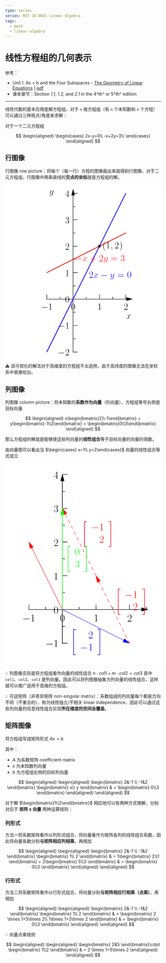```yaml
---
type: series
series: MIT 18.06SC Linear Algebra
tags:
  - math
  - linear-algebra
---
```


# 线性方程组的几何表示
参考：
* Unit I: Ax = b and the Four Subspaces - [The Geometry of Linear Equations](https://ocw.mit.edu/courses/mathematics/18-06sc-linear-algebra-fall-2011/ax-b-and-the-four-subspaces/the-geometry-of-linear-equations/) |   [pdf](./_v_attachments/20201029165118294_3492/MIT18_06SCF11_Ses1.1sum.pdf)
* 课本章节：Section *1.1*, *1.2*, and *2.1* in the 4^th^ or 5^th^ edition

---

线性代数的基本应用是解方程组，对于 `n` 维方程组（有 `n` 个未知数和 `n` 个方程）可以通过三种观点/角度来求解：

对于一个二元方程组
<!-- #region-->
$$
\begin{aligned}
\begin{cases}
    2x-y=0\\
    -x+2y=3\\
\end{cases}
\end{aligned}
$$
<!-- #endregion -->

## 行图像
行图像 row picture：将每个（每一行）方程的图像画出来就得到行图像，对于二元方程组，行图像中两条直线的**交点的坐标**就是方程组的解。

![行图像](./_v_images/20200824232225886_6425.png)
:warning: 该可视化的解法对于高维度的方程组不太适用，由于高纬度的图像无法在坐标系中直接绘出。

## 列图像
列图像 column picture：将未知数的**系数作为向量**（列向量），方程组等号右侧是目标向量

<!-- #region-->
$$
\begin{aligned}
x\begin{bmatrix}2\\-1\end{bmatrix} + y\begin{bmatrix}-1\\2\end{bmatrix} = \begin{bmatrix}0\\3\end{bmatrix}
\end{aligned}
$$
<!-- #endregion -->

那么方程组的解就是能够使这些列向量的**线性组合**等于目标向量的向量的倍数。

由向量图可以看出当 $\begin{cases} x=1\\ y=2\end{cases}$ 向量的线性组合等式成立

![列图像](./_v_images/20200824235247496_22465.png)

:bulb: 列图像实际是将方程组看作向量的线性组合 $n \cdot col1 + m \cdot col2 = col3$ 其中 `col1`、`col2`、`col3` 是列向量。因此可以将列图像抽象为列向量的线性组合，这样就可以推广适用于高维的方程组。

:bulb: 可逆矩阵（非奇异矩阵 non-singular matrix）：系数组成的列向量每个都是方向不同（不重合的），称为线性独立/不相关 linear independence，因此可以通过这些列向量的任意线性组合实现**所在维度的空间全覆盖**。

## 矩阵图像
将方程组写成矩阵形式 $Ax=b$

其中：
* $A$ 为系数矩阵 coefficient matrix
* $x$ 为未知数列向量
* $b$ 为方程组右侧的目标列向量

<!-- #region-->
$$
\begin{aligned}
\begin{aligned}
\begin{bmatrix}
  2&-1 \\
  -1&2
\end{bmatrix}
\begin{bmatrix}
 x\\
 y
\end{bmatrix} & = \begin{bmatrix}
 0\\3
\end{bmatrix}
\end{aligned}
\end{aligned}
$$
<!-- #endregion -->

对于解 $\begin{bmatrix}1\\2\end{bmatrix}$ 相应地可以有两种方式理解，分别对应于 **矩阵 x 向量** 两种运算规则：

### 列形式
方法一将系数矩阵看作以列形式组合，将向量看作为矩阵各列的线性组合系数，因此将向量各数分别**与矩阵相应列相乘**，再相加

<!-- #region-->
$$
\begin{aligned}
\begin{aligned}
\begin{bmatrix}
  2&-1 \\
  -1&2
\end{bmatrix}
\begin{bmatrix}
 1\\
 2
\end{bmatrix} & = 1\begin{bmatrix}
 2\\1
\end{bmatrix}
+
2\begin{bmatrix}
 5\\3
\end{bmatrix} & = \begin{bmatrix}
 0\\3
\end{bmatrix}
\end{aligned}
\end{aligned}
$$
<!-- #endregion -->

### 行形式
方法二将系数矩阵看作以行形式组合，将向量分别**与矩阵相应行相乘（点乘）**，再相加

<!-- #region-->
$$
\begin{aligned}
\begin{aligned}
\begin{bmatrix}
  2&-1 \\
  -1&2
\end{bmatrix}
\begin{bmatrix}
 1\\
 2
\end{bmatrix} & = \begin{bmatrix}
  2 \times 1+5\times 2\\
  1\times 1+3\times 2
\end{bmatrix} & = \begin{bmatrix}
 0\\3
\end{bmatrix}
\end{aligned}
\end{aligned}
$$
<!-- #endregion -->

:bulb: 向量点乘规则

<!-- #region-->
$$
\begin{aligned}
\begin{aligned}
\begin{bmatrix}
  2&5
\end{bmatrix}\cdot
\begin{bmatrix}
 1\\2
\end{bmatrix} & = 2 \times 1+5\times 2
\end{aligned}
\end{aligned}
$$
<!-- #endregion -->
